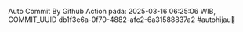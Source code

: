 Auto Commit By Github Action pada: 2025-03-16 06:25:06 WIB, COMMIT_UUID db1f3e6a-0f70-4882-afc2-6a31588837a2 #autohijau🗿
